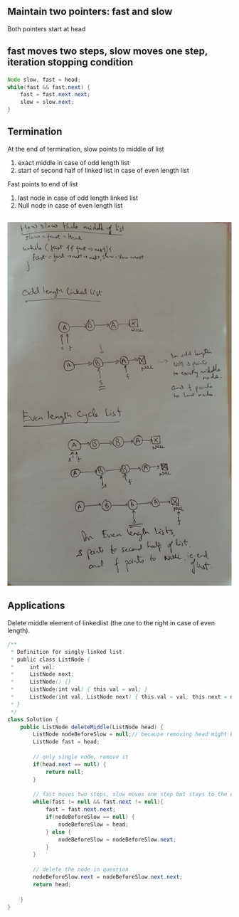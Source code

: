
## Maintain two pointers: fast and slow

Both pointers start at head

## fast moves two steps, slow moves one step, iteration stopping condition

```java
Node slow, fast = head;
while(fast && fast.next) {
    fast = fast.next.next;
    slow = slow.next;
}
```

## Termination

At the end of termination,
slow points to middle of list
1. exact middle in case of odd length list
2. start of second half of linked list in case of even length list

Fast points to end of list
1. last node in case of odd length linked list
2. Null node in case of even length list

## 

![linkedlistmiddle](images/linkedlistmiddle.jpg)


## Applications

Delete middle element of linkedlist (the one to the right in case of even length).

```java
/**
 * Definition for singly-linked list.
 * public class ListNode {
 *     int val;
 *     ListNode next;
 *     ListNode() {}
 *     ListNode(int val) { this.val = val; }
 *     ListNode(int val, ListNode next) { this.val = val; this.next = next; }
 * }
 */
class Solution {
    public ListNode deleteMiddle(ListNode head) {
        ListNode nodeBeforeSlow = null;// because removing head might be a possibility
        ListNode fast = head;
        
        // only single node, remove it
        if(head.next == null) {
            return null;
        }
        
        // fast moves two steps, slow moves one step but stays to the element before the node to be deleted
        while(fast != null && fast.next != null){
            fast = fast.next.next;
            if(nodeBeforeSlow == null) {
                nodeBeforeSlow = head;
            } else {
                nodeBeforeSlow = nodeBeforeSlow.next;
            }
        }
        
        // delete the node in question
        nodeBeforeSlow.next = nodeBeforeSlow.next.next;
        return head;
        
    }
}
```